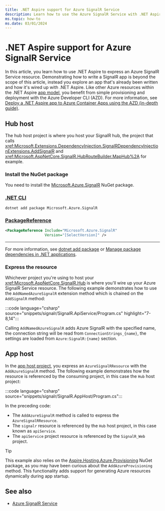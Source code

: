 ```yaml
---
title: .NET Aspire support for Azure SignalR Service
description: Learn how to use the Azure SignalR Service with .NET Aspire.
ms.topic: how-to
ms.date: 03/01/2024
---
```


# .NET Aspire support for Azure SignalR Service

In this article, you learn how to use .NET Aspire to express an Azure SignalR Service resource. Demonstrating how to write a SignalR app is beyond the scope of this article, instead you explore an app that's already been written and how it's wired up with .NET Aspire. Like other Azure resources within the .NET Aspire [app model](../fundamentals/app-host-overview.md#define-the-app-model), you benefit from simple provisioning and deployment with the Azure Developer CLI (AZD). For more information, see [Deploy a .NET Aspire app to Azure Container Apps using the AZD (in-depth guide)](../deployment/azure/aca-deployment-azd-in-depth.md).

## Hub host

The hub host project is where you host your SignalR hub, the project that calls <xref:Microsoft.Extensions.DependencyInjection.SignalRDependencyInjectionExtensions.AddSignalR> and <xref:Microsoft.AspNetCore.SignalR.HubRouteBuilder.MapHub%2A> for example.

### Install the NuGet package

You need to install the [Microsoft.Azure.SignalR](https://www.nuget.org/packages/Microsoft.Azure.SignalR) NuGet package.

### [.NET CLI](#tab/dotnet-cli)

```dotnetcli
dotnet add package Microsoft.Azure.SignalR
```

### [PackageReference](#tab/package-reference)

```xml
<PackageReference Include="Microsoft.Azure.SignalR"
                  Version="[SelectVersion]" />
```

---

For more information, see [dotnet add package](/dotnet/core/tools/dotnet-add-package) or [Manage package dependencies in .NET applications](/dotnet/core/tools/dependencies).

### Express the resource

Whichever project you're using to host your <xref:Microsoft.AspNetCore.SignalR.Hub> is where you'll wire up your Azure SignalR Service resource. The following example demonstrates how to use the `AddNamedAzureSignalR` extension method which is chained on the `AddSignalR` method:

:::code language="csharp" source="snippets/signalr/SignalR.ApiService/Program.cs" highlight="7-8,14":::

Calling `AddNamedAzureSignalR` adds Azure SignalR with the specified name, the connection string will be read from `ConnectionStrings_{name}`, the settings are loaded from `Azure:SignalR:{name}` section.

## App host

In the [app host project](../fundamentals/app-host-overview.md#app-host-project), you express an `AzureSignalRResource` with the `AddAzureSignalR` method. The following example demonstrates how the resource is referenced by the consuming project, in this case the `Hub` host project:

:::code language="csharp" source="snippets/signalr/SignalR.AppHost/Program.cs":::

In the preceding code:

- The `AddAzureSignalR` method is called to express the `AzureSignalRResource`.
- The `signalr` resource is referenced by the `Hub` host project, in this case known as `apiService`.
- The `apiService` project resource is referenced by the `SignalR_Web` project.

> [!TIP]
> This example also relies on the [Aspire.Hosting.Azure.Provisioning](https://www.nuget.org/packages/Aspire.Hosting.Azure.Provisioning) NuGet package, as you may have been curious about the `AddAzureProvisioning` method. This functionality adds support for generating Azure resources dynamically during app startup.

## See also

- [Azure SignalR Service](/azure/azure-signalr/signalr-overview)
